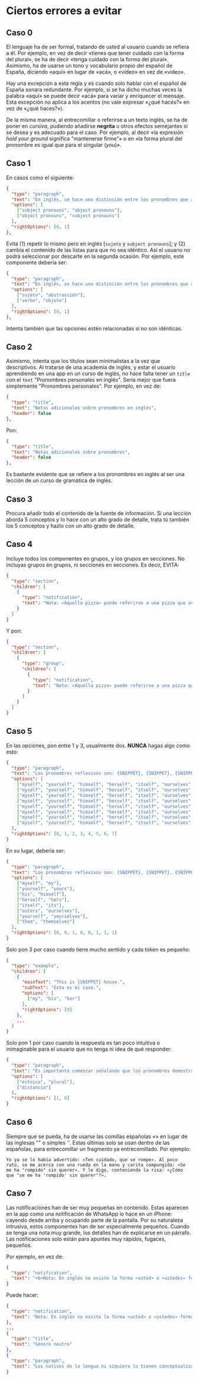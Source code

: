 # Ciertos errores a evitar

## Caso 0
El lenguaje ha de ser formal, tratando de usted al usuario cuando se refiera a él. Por ejemplo, en vez de decir «tienes que tener cuidado con la forma del plural», se ha de decir «tenga cuidado con la forma del plural». Asimismo, ha de usarse un tono y vocabulario propio del español de España, diciendo «aquí» en lugar de «acá», o «vídeo» en vez de «video». 

Hay una excepción a esta regla y es cuando solo hablar con el español de España sonara redundante. Por ejemplo, si se ha dicho muchas veces la palabra «aquí» se puede decir «acá» para variar y enriquecer el mensaje. Esta excepción no aplica a los acentos (no vale expresar «¿qué hacés?» en vez de «¿qué haces?»).

De la misma manera, al entrecomillar o referirse a un texto inglés, se ha de poner en *cursiva*, pudiendo añadirse **negrita** u otros efectos semejantes si se desea y es adecuado para el caso. Por ejemplo, al decir «la expresión *hold your ground* significa "mantenerse firme"» o en «la forma plural del pronombre es igual que para el singular (*you*)».

## Caso 1
En casos como el siguiente:
```json
{
  "type": "paragraph",
  "text": "En inglés, se hace una distinción entre los pronombres que actúan como sujeto ({SNIPPET}) y los que funcionan como objeto ({SNIPPET}).",
  "options": [
    ["subject pronouns", "object pronouns"],
    ["object pronouns", "subject pronouns"]
  ],
  "rightOptions": [0, 1]
},
```
Evita (1) repetir lo mismo pero en inglés [`sujeto` y `subject pronouns`]; y (2) cambia el contenido de las listas para que no sea idéntico. Así el usuario no podrá seleccionar por descarte en la segunda ocasión. Por ejemplo, este componente debería ser:

```json
{
  "type": "paragraph",
  "text": "En inglés, se hace una distinción entre los pronombres que actúan como {SNIPPET} y los que funcionan como {SNIPPET}.",
  "options": [
    ["sujeto", "abstracción"],
    ["verbo", "objeto"]
  ],
  "rightOptions": [0, 1]
},
```
Intenta también que las opciones estén relacionadas si no son idénticas.

## Caso 2
Asimismo, intenta que los títulos sean minimalistas a la vez que descriptivos. Al tratarse de una academia de inglés, y estar el usuario aprendiendo en una app en un curso de inglés, no hace falta tener un `title` con el `text` "Pronombres personales en inglés". Sería mejor que fuera simplemente "Pronombres personales". Por ejemplo, en vez de:
```json
{
  "type": "title",
  "text": "Notas adicionales sobre pronombres en inglés",
  "header": false
},
```
Pon:
```json
{
  "type": "title",
  "text": "Notas adicionales sobre pronombres",
  "header": false
},
```
Es bastante evidente que se refiere a los pronombres en inglés al ser una lección de un curso de gramática de inglés.

## Caso 3
Procura añadir todo el contenido de la fuente de información. Si una lección aborda 5 conceptos y lo hace con un alto grado de detalle, trata tú también los 5 conceptos y hazlo con un alto grado de detalle.

## Caso 4
Incluye todos los componentes en grupos, y los grupos en secciones. No incluyas grupos en grupos, ni secciones en secciones. Es decir, EVITA:
```json
{
  "type": "section",
  "children": [
    {
      "type": "notification",
      "text": "Nota: «Aquella pizza» puede referirse a una pizza que acabamos de comer o a una que comimos en las vacaciones del año pasado."
    }
  ]
}
```
Y pon:

```json
{
  "type": "section",
  "children": [
    {
      "type": "group",
      "children": [
        {
          "type": "notification",
          "text": "Nota: «Aquella pizza» puede referirse a una pizza que acabamos de comer o a una que comimos en las vacaciones del año pasado."
        }
      ]
    }
  ]
}
```

## Caso 5
En las opciones, pon entre 1 y 3, usualmente dos. **NUNCA** hagas algo como esto:
```json
{
  "type": "paragraph",
  "text": "Los pronombres reflexivos son: {SNIPPET}, {SNIPPET}, {SNIPPET}, {SNIPPET}, {SNIPPET}, {SNIPPET}, {SNIPPET}, {SNIPPET}.",
  "options": [
    ["myself", "yourself", "himself", "herself", "itself", "ourselves", "yourselves", "themselves"],
    ["myself", "yourself", "himself", "herself", "itself", "ourselves", "yourselves", "themselves"],
    ["myself", "yourself", "himself", "herself", "itself", "ourselves", "yourselves", "themselves"],
    ["myself", "yourself", "himself", "herself", "itself", "ourselves", "yourselves", "themselves"],
    ["myself", "yourself", "himself", "herself", "itself", "ourselves", "yourselves", "themselves"],
    ["myself", "yourself", "himself", "herself", "itself", "ourselves", "yourselves", "themselves"],
    ["myself", "yourself", "himself", "herself", "itself", "ourselves", "yourselves", "themselves"],
    ["myself", "yourself", "himself", "herself", "itself", "ourselves", "yourselves", "themselves"]
  ],
  "rightOptions": [0, 1, 2, 3, 4, 5, 6, 7]
}
```
En su lugar, debería ser:
```json
{
  "type": "paragraph",
  "text": "Los pronombres reflexivos son: {SNIPPET}, {SNIPPET}, {SNIPPET}, {SNIPPET}, {SNIPPET}, {SNIPPET}, {SNIPPET}, {SNIPPET}.",
  "options": [
    ["myself", "my"],
    ["yourself", "yours"],
    ["his", "himself"],
    ["herself", "hers"],
    ["itself", "its"],
    ["outers", "ourselves"],
    ["yourself", "yourselves"],
    ["them", "themselves"]
  ],
  "rightOptions": [0, 0, 1, 0, 0, 1, 1, 1]
}
```
Solo pon 3 por caso cuando tiene mucho sentido y cada token es pequeño:
```json
{
  "type": "example",
  "children": [
    {
      "mainText": "This is {SNIPPET} house.",
      "subText": "Ésta es mi casa.",
      "options": [
        ["my", "his", "her"]
      ],
      "rightOptions": [0]
    },
    ...
  ]
}
```

Solo pon 1 por caso cuando la respuesta es tan poco intuitiva o inimaginable para el usuario que no tenga ni idea de qué responder:
```json
{
  "type": "paragraph",
  "text": "Es importante comenzar señalando que los pronombres demostrativos pueden estar en singular o {SNIPPET} y que pueden hacer referencia a la {SNIPPET}.",
  "options": [
    ["estoico", "plural"],
    ["distancia"]
  ],
  "rightOptions": [1, 0]
}
```

## Caso 6 
Siempre que se pueda, ha de usarse las comillas españolas «» en lugar de las inglesas "" o simples ''. Estas últimas solo se usan dentro de las españolas, para entrecomillar un fragmento ya entrecomillado. Por ejemplo:
```
Yo ya se lo había advertido: «Ten cuidado, que se rompe». Al poco rato, se me acerca con una rueda en la mano y carita compungida: «Se me ha "rompido" sin querer». Y le digo, conteniendo la risa: «¿Cómo que "se me ha 'rompido' sin querer"?».
```

## Caso 7
Las notificaciones han de ser muy pequeñas en contenido. Estas aparecen en la app como una notificación de WhatsApp lo hace en un iPhone: cayendo desde arriba y ocupando parte de la pantalla. Por su naturaleza intrusiva, estos componentes han de ser especialmente pequeños. Cuando se tenga una nota muy grande, los detalles han de explicarse en un párrafo. Las notificaciones solo están para apuntes muy rápidos, fugaces, pequeños.

Por ejemplo, en vez de:
```json
{
  "type": "notification",
  "text": "<b>Nota: En inglés no existe la forma «usted» o «ustedes» formal.</b> Por lo tanto los nativos de la lengua ni siquiera lo tienen conceptualizado como una forma aquí llamada “formal”. Se tiene que entender por tanto, que la forma masculina, femenina y neutra son lo mismo, lo único que las diferencia es el género. Además, ten en cuenta que <B> en inglés sólo existe una forma para “tú” y “vosotros”, “you”</b>,excepto en la forma reflexiva que distingue entre el singular (<b>yourself</b>) y plural (<b>yourselves</b>)."
}
```
Puede hacer:
```json
{
  "type": "notification",
  "text": "Nota: En inglés no existe la forma «usted» o «ustedes» formal."
},
...
{
  "type": "title",
  "text": "Género neutro"
},
{
  "type": "paragraph",
  "text": "Los nativos de la lengua ni siquiera lo tienen conceptualizado como una forma «formal». Se tiene que entender por tanto, que la forma masculina, femenina y neutra son lo mismo, lo único que las diferencia es el género. Además, tenga en cuenta que <b>en inglés sólo existe una forma para «tú» y «vosotros»: «<i>you</i>»</b>, excepto en la forma reflexiva que distingue entre el singular (<i>yourself</i>) y plural (<i>yourselves</i>)."
}
```
